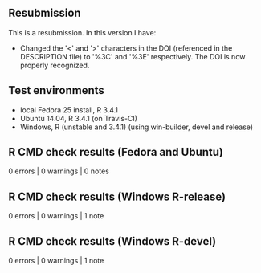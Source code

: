 ## Resubmission
This is a resubmission. In this version I have:

* Changed the '<' and '>' characters in the DOI (referenced in the DESCRIPTION file) to '%3C' and '%3E' respectively. The DOI is now properly recognized.

## Test environments
* local Fedora 25 install, R 3.4.1
* Ubuntu 14.04, R 3.4.1 (on Travis-CI)
* Windows, R (unstable and 3.4.1) (using win-builder, devel and release)

## R CMD check results (Fedora and Ubuntu)
0 errors | 0 warnings | 0 notes

## R CMD check results (Windows R-release)
0 errors | 0 warnings | 1 note

## R CMD check results (Windows R-devel)
0 errors | 0 warnings | 1 note
